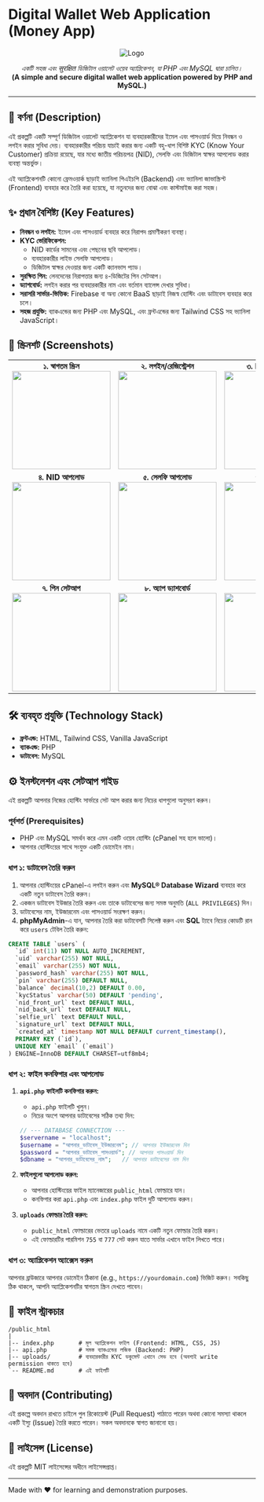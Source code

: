 # Digital Wallet Web Application (Money App)

<div align="center">
  <img src="https://img.icons8.com/ios-filled/100/e2136e/b.png" alt="Logo" />
</div>

<p align="center">
  <em> একটি সহজ এবং सुरक्षित ডিজিটাল ওয়ালেট ওয়েব অ্যাপ্লিকেশন, যা PHP এবং MySQL দ্বারা চালিত। </em>
  <br>
  <strong>(A simple and secure digital wallet web application powered by PHP and MySQL.)</strong>
</p>

---

## 📝 বর্ণনা (Description)
এই প্রকল্পটি একটি সম্পূর্ণ ডিজিটাল ওয়ালেট অ্যাপ্লিকেশন যা ব্যবহারকারীদের ইমেল এবং পাসওয়ার্ড দিয়ে নিবন্ধন ও লগইন করার সুবিধা দেয়। ব্যবহারকারীর পরিচয় যাচাই করার জন্য একটি বহু-ধাপ বিশিষ্ট KYC (Know Your Customer) প্রক্রিয়া রয়েছে, যার মধ্যে জাতীয় পরিচয়পত্র (NID), সেলফি এবং ডিজিটাল স্বাক্ষর আপলোড করার ব্যবস্থা অন্তর্ভুক্ত।

এই অ্যাপ্লিকেশনটি কোনো ফ্রেমওয়ার্ক ছাড়াই ভ্যানিলা পিএইচপি (Backend) এবং ভ্যানিলা জাভাস্ক্রিপ্ট (Frontend) ব্যবহার করে তৈরি করা হয়েছে, যা নতুনদের জন্য বোঝা এবং কাস্টমাইজ করা সহজ।

## ✨ প্রধান বৈশিষ্ট্য (Key Features)

-   **নিবন্ধন ও লগইন:** ইমেল এবং পাসওয়ার্ড ব্যবহার করে নিরাপদ প্রমাণীকরণ ব্যবস্থা।
-   **KYC ভেরিফিকেশন:**
    -   NID কার্ডের সামনের এবং পেছনের ছবি আপলোড।
    -   ব্যবহারকারীর লাইভ সেলফি আপলোড।
    -   ডিজিটাল স্বাক্ষর দেওয়ার জন্য একটি ক্যানভাস প্যাড।
-   **সুরক্ষিত পিন:** লেনদেনের নিরাপত্তার জন্য ৪-ডিজিটের পিন সেটআপ।
-   **ড্যাশবোর্ড:** লগইন করার পর ব্যবহারকারীর নাম এবং বর্তমান ব্যালেন্স দেখার সুবিধা।
-   **সরাসরি সার্ভার-ভিত্তিক:** Firebase বা অন্য কোনো BaaS ছাড়াই নিজস্ব হোস্টিং এবং ডাটাবেস ব্যবহার করে চলে।
-   **সহজ প্রযুক্তি:** ব্যাকএন্ডের জন্য PHP এবং MySQL, এবং ফ্রন্টএন্ডের জন্য Tailwind CSS সহ ভ্যানিলা JavaScript।

## 📸 স্ক্রিনশট (Screenshots)

<table align="center">
  <tr>
    <td align="center"><strong>১. স্বাগতম স্ক্রিন</strong><br><img src="https://placehold.co/400x700/f0f2f5/333?text=1.+Welcome+Screen" width="200"></td>
    <td align="center"><strong>২. লগইন/রেজিস্ট্রেশন</strong><br><img src="https://placehold.co/400x700/ffffff/e2136e?text=2.+Login+/+Register" width="200"></td>
    <td align="center"><strong>৩. KYC প্রক্রিয়া শুরু</strong><br><img src="https://placehold.co/400x700/f0f2f5/333?text=3.+KYC+Start" width="200"></td>
  </tr>
  <tr>
    <td align="center"><strong>৪. NID আপলোড</strong><br><img src="https://placehold.co/400x700/ffffff/e2136e?text=4.+NID+Upload" width="200"></td>
    <td align="center"><strong>৫. সেলফি আপলোড</strong><br><img src="https://placehold.co/400x700/f0f2f5/333?text=5.+Selfie+Upload" width="200"></td>
    <td align="center"><strong>৬. স্বাক্ষর প্রদান</strong><br><img src="https://placehold.co/400x700/ffffff/e2136e?text=6.+Signature+Pad" width="200"></td>
  </tr>
   <tr>
    <td align="center"><strong>৭. পিন সেটআপ</strong><br><img src="https://placehold.co/400x700/f0f2f5/333?text=7.+PIN+Setup" width="200"></td>
    <td align="center"><strong>৮. অ্যাপ ড্যাশবোর্ড</strong><br><img src="https://placehold.co/400x700/ffffff/e2136e?text=8.+App+Dashboard" width="200"></td>
    <td align="center"><strong>৯. সফল বার্তা</strong><br><img src="https://placehold.co/400x700/28a745/white?text=Success+Message" width="200"></td>
  </tr>
</table>

## 🛠️ ব্যবহৃত প্রযুক্তি (Technology Stack)

-   **ফ্রন্টএন্ড:** HTML, Tailwind CSS, Vanilla JavaScript
-   **ব্যাকএন্ড:** PHP
-   **ডাটাবেস:** MySQL

## ⚙️ ইনস্টলেশন এবং সেটআপ গাইড

এই প্রকল্পটি আপনার নিজের হোস্টিং সার্ভারে সেট আপ করার জন্য নিচের ধাপগুলো অনুসরণ করুন।

### পূর্বশর্ত (Prerequisites)
-   PHP এবং MySQL সমর্থন করে এমন একটি ওয়েব হোস্টিং (cPanel সহ হলে ভালো)।
-   আপনার হোস্টিংয়ের সাথে সংযুক্ত একটি ডোমেইন নাম।

### ধাপ ১: ডাটাবেস তৈরি করুন

1.  আপনার হোস্টিংয়ের cPanel-এ লগইন করুন এবং **MySQL® Database Wizard** ব্যবহার করে একটি নতুন ডাটাবেস তৈরি করুন।
2.  একজন ডাটাবেস ইউজার তৈরি করুন এবং তাকে ডাটাবেসের জন্য সমস্ত অনুমতি (`ALL PRIVILEGES`) দিন।
3.  ডাটাবেসের নাম, ইউজারনেম এবং পাসওয়ার্ড সংরক্ষণ করুন।
4.  **phpMyAdmin**-এ যান, আপনার তৈরি করা ডাটাবেসটি সিলেক্ট করুন এবং **SQL** ট্যাবে নিচের কোডটি রান করে `users` টেবিল তৈরি করুন:

```sql
CREATE TABLE `users` (
  `id` int(11) NOT NULL AUTO_INCREMENT,
  `uid` varchar(255) NOT NULL,
  `email` varchar(255) NOT NULL,
  `password_hash` varchar(255) NOT NULL,
  `pin` varchar(255) DEFAULT NULL,
  `balance` decimal(10,2) DEFAULT 0.00,
  `kycStatus` varchar(50) DEFAULT 'pending',
  `nid_front_url` text DEFAULT NULL,
  `nid_back_url` text DEFAULT NULL,
  `selfie_url` text DEFAULT NULL,
  `signature_url` text DEFAULT NULL,
  `created_at` timestamp NOT NULL DEFAULT current_timestamp(),
  PRIMARY KEY (`id`),
  UNIQUE KEY `email` (`email`)
) ENGINE=InnoDB DEFAULT CHARSET=utf8mb4;
```

### ধাপ ২: ফাইল কনফিগার এবং আপলোড

1.  **`api.php` ফাইলটি কনফিগার করুন:**
    -   `api.php` ফাইলটি খুলুন।
    -   নিচের অংশে আপনার ডাটাবেসের সঠিক তথ্য দিন:
    ```php
    // --- DATABASE CONNECTION ---
    $servername = "localhost";
    $username = "আপনার_ডাটাবেস_ইউজারনেম"; // আপনার ইউজারনেম দিন
    $password = "আপনার_ডাটাবেস_পাসওয়ার্ড"; // আপনার পাসওয়ার্ড দিন
    $dbname = "আপনার_ডাটাবেসের_নাম";   // আপনার ডাটাবেসের নাম দিন
    ```

2.  **ফাইলগুলো আপলোড করুন:**
    -   আপনার হোস্টিংয়ের ফাইল ম্যানেজারের `public_html` ফোল্ডারে যান।
    -   কনফিগার করা `api.php` এবং `index.php` ফাইল দুটি আপলোড করুন।

3.  **`uploads` ফোল্ডার তৈরি করুন:**
    -   `public_html` ফোল্ডারের ভেতরে `uploads` নামে একটি নতুন ফোল্ডার তৈরি করুন।
    -   এই ফোল্ডারটির পারমিশন `755` বা `777` সেট করুন যাতে সার্ভার এখানে ফাইল লিখতে পারে।

### ধাপ ৩: অ্যাপ্লিকেশন অ্যাক্সেস করুন
আপনার ব্রাউজারে আপনার ডোমেইন ঠিকানা (e.g., `https://yourdomain.com`) ভিজিট করুন। সবকিছু ঠিক থাকলে, আপনি অ্যাপ্লিকেশনটির স্বাগতম স্ক্রিন দেখতে পাবেন।

## 📁 ফাইল স্ট্রাকচার

```
/public_html
|
|-- index.php       # মূল অ্যাপ্লিকেশন ফাইল (Frontend: HTML, CSS, JS)
|-- api.php         # সমস্ত ব্যাকএন্ডের লজিক (Backend: PHP)
|-- uploads/        # ব্যবহারকারীর KYC ডকুমেন্ট এখানে সেভ হবে (অবশ্যই write permission থাকতে হবে)
`-- README.md       # এই ফাইলটি
```

## 🤝 অবদান (Contributing)
এই প্রকল্পে অবদান রাখতে চাইলে পুল রিকোয়েস্ট (Pull Request) পাঠাতে পারেন অথবা কোনো সমস্যা থাকলে একটি ইস্যু (Issue) তৈরি করতে পারেন। সকল অবদানকে স্বাগত জানানো হয়।

## 📜 লাইসেন্স (License)
এই প্রকল্পটি MIT লাইসেন্সের অধীনে লাইসেন্সপ্রাপ্ত।

---
Made with ❤️ for learning and demonstration purposes.
